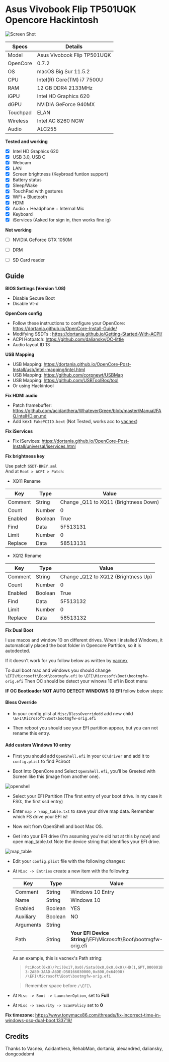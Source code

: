 # Asus Vivobook Flip TP501UQK Opencore Hackintosh 

![Screen Shot](https://user-images.githubusercontent.com/39181234/130348561-5d96e473-640b-4456-8d2d-ac06dee89667.png)

| Specs | Details |
|------------|-------------------------------|
| Model| Asus Vivobook Flip TP501UQK |
| OpenCore | 0.7.2 |
| OS | macOS Big Sur 11.5.2 |
| CPU | Intel(R) Core(TM) i7 7500U |
| RAM | 12 GB DDR4 2133MHz |
| iGPU | Intel HD Graphics 620 |
| dGPU | NVIDIA GeForce 940MX |
| Touchpad | ELAN |
| Wireless | Intel AC 8260 NGW |
| Audio | ALC255 |


__Tested and working__

- [x] Intel HD Graphics 620
- [x] USB 3.0, USB C
- [x] Webcam
- [x] LAN
- [x] Screen brightness (Keybroad funtion support)
- [x] Battery status
- [x] Sleep/Wake
- [x] TouchPad with gestures
- [x] WiFi + Bluetooth
- [x] HDMI
- [x] Audio + Headphone + Internal Mic 
- [x] Keyboard 
- [x] iServices (Asked for sign in, then works fine ig)

__Not working__

- [ ] NVIDIA GeForce GTX 1050M
- [ ] DRM
- [ ] SD Card reader




## Guide

__BIOS Settings (Version 1.08)__

- Disable Secure Boot
- Disable Vt-d


__OpenCore config__

- Follow these instructions to configure your OpenCore: https://dortania.github.io/OpenCore-Install-Guide/
- Modifying SSDTs : https://dortania.github.io/Getting-Started-With-ACPI/  
- ACPI Hotpatch: https://github.com/daliansky/OC-little  
- Audio layout ID 13


__USB Mapping__

- USB Mapping: https://dortania.github.io/OpenCore-Post-Install/usb/intel-mapping/intel.html
- USB Mapping: https://github.com/corpnewt/USBMap
- USB Mapping: https://github.com/USBToolBox/tool
- Or using Hackintool

__Fix HDMI audio__

- Patch framebuffer: https://github.com/acidanthera/WhateverGreen/blob/master/Manual/FAQ.IntelHD.en.md
- Add kext: `FakePCIID.kext` (Not Tested, works acc to [vacnex](https://github.com/vacnex/VX5-591G-OpenCore))

__Fix iServices__

- Fix iServices: https://dortania.github.io/OpenCore-Post-Install/universal/iservices.html

__Fix brightness key__

Use patch `SSDT-BKEY.aml`  
And at `Root > ACPI > Patch`:  
- XQ11 Rename

|Key|Type|Value|
|---|---|---|
|Comment|String|Change _Q11 to XQ11 (Brightness Down)|
|Count|Number|0|
|Enabled|Boolean|True|
|Find|Data|5F513131|
|Limit|Number|0|
|Replace|Data|58513131|

- XQ12 Rename

|Key|Type|Value|
|---|---|---|
|Comment|String|Change _Q12 to XQ12 (Brightness Up)|
|Count|Number|0|
|Enabled|Boolean|True|
|Find|Data|5F513132|
|Limit|Number|0|
|Replace|Data|58513132|


__Fix Dual Boot__

I use macos and window 10 on different drives. When I installed Windows, it automatically placed the boot folder in Opencore Partition, so it is autodected.

If it doesn't work for you follow below as written by [vacnex](https://github.com/vacnex/VX5-591G-OpenCore)

To dual boot mac and windows you should change `\EFI\Microsoft\Boot\bootmgfw.efi` to `\EFI\Microsoft\Boot\bootmgfw-orig.efi`
Then OC should be detect your winows 10 efi in Boot menu

**IF OC Bootloader NOT AUTO DETECT WINDOWS 10 EFI** follow below steps:

#### Bless Override

- In your config.plist at `Misc/BlessOverridedd` add new child `\EFI\Microsoft\Boot\bootmgfw-orig.efi`

- Then reboot you should see your EFI partition appear, but you can not rename this entry.
  
#### Add custom Windows 10 entry

- First you should add `OpenShell.efi` in your `OC\driver` and add it to `config.plist` to find Pciroot

- Boot Into OpenCore and Select `OpenShell.efi`, you’ll be Greeted with Screen like this (image from another one).

![openshell](https://preview.redd.it/am2ilw28p7251.png?width=946&format=png&auto=webp&s=123cdc6fc67da00a2818bac4c226196d0d4f2f39)
  
- Select your EFI Partition (The first entry of your boot drive. In my case it FS0:, the first ssd entry)
  
- Enter `map > \map_table.txt` to save your drive map data. Remember which FS drive your EFI is!
  
- Now exit from OpenShell and boot Mac OS.
  
- Get into your EFI drive (I'm assuming you're old hat at this by now) and open map_table.txt Note the device string that identifies your EFI drive.

![map_table](https://i.imgur.com/uQb3YTx.png)
  
- Edit your `config.plist` file with the following changes:
  
- At `Misc -> Entries` create a new item with the following:
  
  |Key|Type|Value|
  |---|---|---|
  |Comment|String| Windows 10 Entry |
  |Name|String|Windows 10|
  |Enabled|Boolean|YES|
  |Auxiliary|Boolean|NO|
  |Arguments|String|    
  |Path|String| **Your EFI Device String**/\EFI\Microsoft\Boot\bootmgfw-orig.efi|
  
  As an example, this is vacnex's Path string:
  
  >`PciRoot(0x0)/Pci(0x17,0x0)/Sata(0x0,0x0,0x0)/HD(1,GPT,000001B3-2A80-3AAD-A6DE-D50166030000,0x800,0x64000) /\EFI\Microsoft\Boot\bootmgfw-orig.efi`
  
  > Remember space before `/\EFI\`
  
- At `Misc -> Boot -> LauncherOption`, set to **Full**

- At `Misc -> Security -> ScanPolicy` set to **0**



__Fix timezone:__ 
https://www.tonymacx86.com/threads/fix-incorrect-time-in-windows-osx-dual-boot.133719/  


## Credits
Thanks to Vacnex, Acidanthera, RehabMan, dortania, alexandred, daliansky, dongcodebmt
